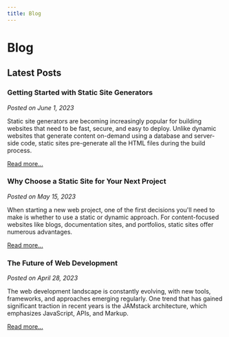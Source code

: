 ```yaml
---
title: Blog
---
```


# Blog

## Latest Posts

### Getting Started with Static Site Generators

_Posted on June 1, 2023_

Static site generators are becoming increasingly popular for building websites that need to be fast, secure, and easy to deploy. Unlike dynamic websites that generate content on-demand using a database and server-side code, static sites pre-generate all the HTML files during the build process.

[Read more...](/blog/getting-started/)

### Why Choose a Static Site for Your Next Project

_Posted on May 15, 2023_

When starting a new web project, one of the first decisions you'll need to make is whether to use a static or dynamic approach. For content-focused websites like blogs, documentation sites, and portfolios, static sites offer numerous advantages.

[Read more...](/blog/why-static-sites/)

### The Future of Web Development

_Posted on April 28, 2023_

The web development landscape is constantly evolving, with new tools, frameworks, and approaches emerging regularly. One trend that has gained significant traction in recent years is the JAMstack architecture, which emphasizes JavaScript, APIs, and Markup.

[Read more...](/blog/future-web-development/)
